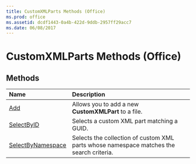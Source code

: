 ```yaml
---
title: CustomXMLParts Methods (Office)
ms.prod: office
ms.assetid: dcdf1443-0a4b-422d-9ddb-2957ff29acc7
ms.date: 06/08/2017
---
```



# CustomXMLParts Methods (Office)

## Methods



|**Name**|**Description**|
|:-----|:-----|
|[Add](customxmlparts-add-method-office.md)|Allows you to add a new **CustomXMLPart** to a file.|
|[SelectByID](customxmlparts-selectbyid-method-office.md)|Selects a custom XML part matching a GUID. |
|[SelectByNamespace](customxmlparts-selectbynamespace-method-office.md)|Selects the collection of custom XML parts whose namespace matches the search criteria. |

